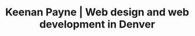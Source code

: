 ---
title: 'Keenan Payne | Web design and web development in Denver'
changefreq: weekly
seoPriority: 1.0
sections: 
  - type: intro
    heading: "Professional and personal web design and development services"
    subheading: "During my fifteen years as a software professional, I've helped countless clients—from individuals to unicorn startups—succeed on the web. I've helped sales teams generate <strong>millions of dollars in revenue</strong>, marketing teams sign up <strong>hundreds of thousands of users to SaaS</strong>, and empowered global organizations with <strong>intuitive and resilient software</strong>."
    right:
      heading: "Services I offer"
      items:
        from: services
        limit: 3
  - type: entries
    showCovers: true
    orientation: horizontal
    heading: "Featured projects"
    spacing: 8
    items: 
      from: portfolio
      limit: 3
      featured:
        - asana
        - rippling
        - neuralink
  - type: cta
  # - type: entries
  #   showCovers: true
  #   orientation: horizontal
  #   columns: 2
  #   heading: "Featured articles"
  #   spacing: 10
  #   items: 
  #     from: featured
  #     limit: 4
  - type: newsletter
    spacing: 0
---